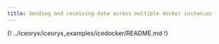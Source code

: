 ```yaml
---
title: Sending and receiving data across multiple docker instances
---
```


{! ../iceoryx/iceoryx_examples/icedocker/README.md !}
